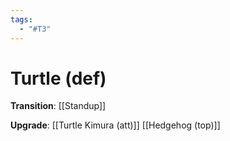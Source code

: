 ```yaml
---
tags:
  - "#T3"
---
```


# Turtle (def)

**Transition**:
[[Standup]]

**Upgrade**:
[[Turtle Kimura (att)]]
[[Hedgehog (top)]]
